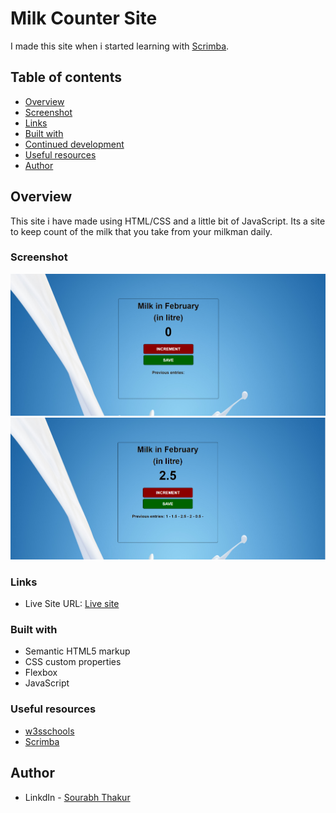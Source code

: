 # Milk Counter Site

I made this site when i started learning with [Scrimba](https://scrimba.com/#overview). 

## Table of contents

  - [Overview](#overview)
  - [Screenshot](#screenshot)
  - [Links](#links)
  - [Built with](#built-with)
  - [Continued development](#continued-development)
  - [Useful resources](#useful-resources)
  - [Author](#author)



## Overview

This site i have made using HTML/CSS and a little bit of JavaScript. Its a site to keep count of the milk that you take from your milkman daily.

### Screenshot

![Screenshot1](/Screenshots/Screenshot1.png)
![Screenshot2](/Screenshots/Screenshot2.png)


### Links

- Live Site URL: [Live site](https://strong-moxie-2c5d07.netlify.app/)


### Built with

- Semantic HTML5 markup
- CSS custom properties
- Flexbox
- JavaScript


### Useful resources

- [w3sschools](https://www.w3schools.com/)
- [Scrimba](https://scrimba.com/#overview) 

## Author

- LinkdIn - [Sourabh Thakur](https://www.linkedin.com/in/sourabh-thakur-b71a68250/)